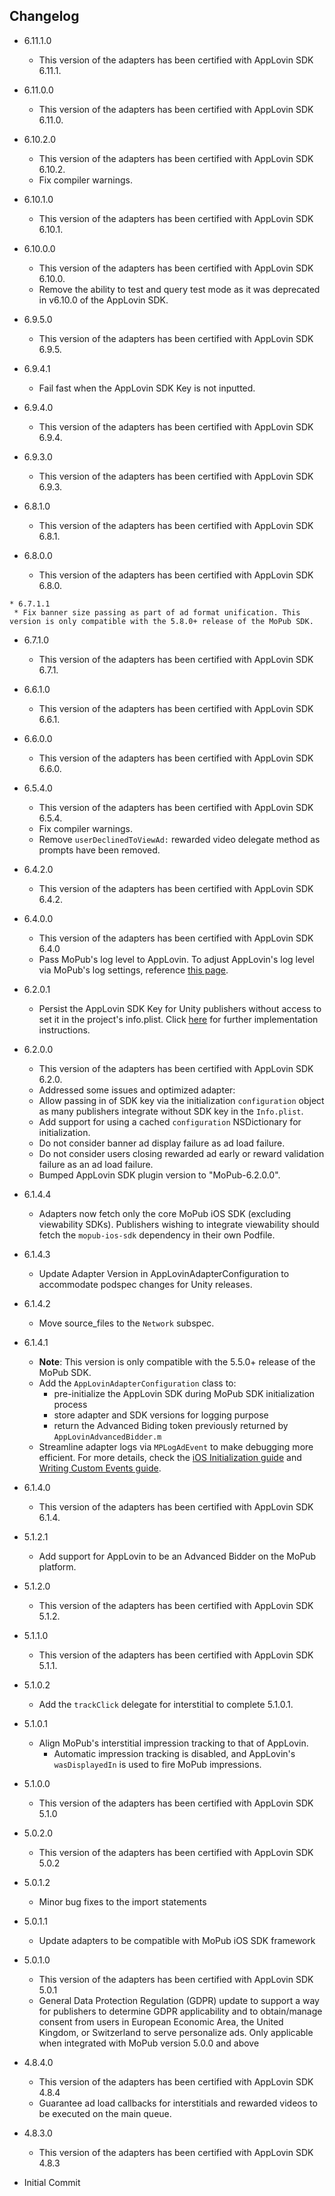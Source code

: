 ## Changelog
   * 6.11.1.0
     * This version of the adapters has been certified with AppLovin SDK 6.11.1.

   * 6.11.0.0
     * This version of the adapters has been certified with AppLovin SDK 6.11.0.
  
   * 6.10.2.0
     * This version of the adapters has been certified with AppLovin SDK 6.10.2.
     * Fix compiler warnings.

   * 6.10.1.0
     * This version of the adapters has been certified with AppLovin SDK 6.10.1.

   * 6.10.0.0
     * This version of the adapters has been certified with AppLovin SDK 6.10.0.
     * Remove the ability to test and query test mode as it was deprecated in v6.10.0 of the AppLovin SDK.

   * 6.9.5.0
     * This version of the adapters has been certified with AppLovin SDK 6.9.5.

   * 6.9.4.1
     * Fail fast when the AppLovin SDK Key is not inputted.

   * 6.9.4.0
     * This version of the adapters has been certified with AppLovin SDK 6.9.4.

   * 6.9.3.0
     * This version of the adapters has been certified with AppLovin SDK 6.9.3.

   * 6.8.1.0
     * This version of the adapters has been certified with AppLovin SDK 6.8.1.

   * 6.8.0.0
     * This version of the adapters has been certified with AppLovin SDK 6.8.0.

    * 6.7.1.1
     * Fix banner size passing as part of ad format unification. This version is only compatible with the 5.8.0+ release of the MoPub SDK.

   * 6.7.1.0
     * This version of the adapters has been certified with AppLovin SDK 6.7.1.

   * 6.6.1.0
     * This version of the adapters has been certified with AppLovin SDK 6.6.1.

   * 6.6.0.0
     * This version of the adapters has been certified with AppLovin SDK 6.6.0.

   * 6.5.4.0
     * This version of the adapters has been certified with AppLovin SDK 6.5.4.
     * Fix compiler warnings.
     * Remove `userDeclinedToViewAd:` rewarded video delegate method as prompts have been removed.

   * 6.4.2.0
     * This version of the adapters has been certified with AppLovin SDK 6.4.2.

   * 6.4.0.0
     * This version of the adapters has been certified with AppLovin SDK 6.4.0
     * Pass MoPub's log level to AppLovin. To adjust AppLovin's log level via MoPub's log settings, reference [this page](https://developers.mopub.com/publishers/ios/test/#enable-logging).

   * 6.2.0.1
     * Persist the AppLovin SDK Key for Unity publishers without access to set it in the project's info.plist. Click [here](https://developers.mopub.com/publishers/mediation/networks/applovin/#download-and-integration) for further implementation instructions.

   * 6.2.0.0
     * This version of the adapters has been certified with AppLovin SDK 6.2.0.
     * Addressed some issues and optimized adapter:
     * Allow passing in of SDK key via the initialization `configuration` object as many publishers integrate without SDK key in the `Info.plist`.
     * Add support for using a cached `configuration` NSDictionary for initialization.
     * Do not consider banner ad display failure as ad load failure.
     * Do not consider users closing rewarded ad early or reward validation failure as an ad load failure.
     * Bumped AppLovin SDK plugin version to "MoPub-6.2.0.0".
   
   * 6.1.4.4
     * Adapters now fetch only the core MoPub iOS SDK (excluding viewability SDKs). Publishers wishing to integrate viewability should fetch the `mopub-ios-sdk` dependency in their own Podfile.

   * 6.1.4.3
     * Update Adapter Version in AppLovinAdapterConfiguration to accommodate podspec changes for Unity releases.
     
   * 6.1.4.2
     * Move source_files to the `Network` subspec.

   * 6.1.4.1
     * **Note**: This version is only compatible with the 5.5.0+ release of the MoPub SDK.
     * Add the `AppLovinAdapterConfiguration` class to: 
          * pre-initialize the AppLovin SDK during MoPub SDK initialization process
          * store adapter and SDK versions for logging purpose
          * return the Advanced Biding token previously returned by `AppLovinAdvancedBidder.m`
     * Streamline adapter logs via `MPLogAdEvent` to make debugging more efficient. For more details, check the [iOS Initialization guide](https://developers.mopub.com/docs/ios/initialization/) and [Writing Custom Events guide](https://developers.mopub.com/docs/ios/custom-events/).

   * 6.1.4.0
     * This version of the adapters has been certified with AppLovin SDK 6.1.4.

   * 5.1.2.1
     * Add support for AppLovin to be an Advanced Bidder on the MoPub platform.

   * 5.1.2.0
     * This version of the adapters has been certified with AppLovin SDK 5.1.2.

   * 5.1.1.0 
     * This version of the adapters has been certified with AppLovin SDK 5.1.1.

   * 5.1.0.2 
     * Add the `trackClick` delegate for interstitial to complete 5.1.0.1. 

   * 5.1.0.1
     * Align MoPub's interstitial impression tracking to that of AppLovin.
        * Automatic impression tracking is disabled, and AppLovin's `wasDisplayedIn` is used to fire MoPub impressions.

   * 5.1.0.0
     * This version of the adapters has been certified with AppLovin SDK 5.1.0

   * 5.0.2.0
     * This version of the adapters has been certified with AppLovin SDK 5.0.2

   * 5.0.1.2
     * Minor bug fixes to the import statements

   * 5.0.1.1
     * Update adapters to be compatible with MoPub iOS SDK framework

   * 5.0.1.0
      * This version of the adapters has been certified with AppLovin SDK 5.0.1
      * General Data Protection Regulation (GDPR) update to support a way for publishers to determine GDPR applicability and to obtain/manage consent from users in European Economic Area, the United Kingdom, or Switzerland to serve personalize ads. Only applicable when integrated with MoPub version 5.0.0 and above

   * 4.8.4.0
      * This version of the adapters has been certified with AppLovin SDK 4.8.4
      * Guarantee ad load callbacks for interstitials and rewarded videos to be executed on the main queue.
   * 4.8.3.0
      * This version of the adapters has been certified with AppLovin SDK 4.8.3
  
  * Initial Commit
